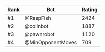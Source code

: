 Rank|Bot|Rating
---|---|---
#1|@RaspFish|2424
#2|@colinbot|1887
#3|@pawnrobot|1120
#4|@MinOpponentMoves|709
